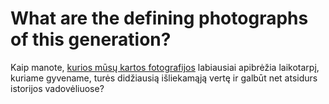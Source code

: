 # What are the defining photographs of this generation?

Kaip manote, [kurios mūsų kartos fotografijos](http://www.reddit.com/r/AskReddit/comments/2potl9/what_are_the_defining_photographs_of_this/) labiausiai apibrėžia laikotarpį, kuriame gyvename, turės didžiausią išliekamąją vertę ir galbūt net atsidurs istorijos vadovėliuose?


